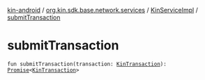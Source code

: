 [kin-android](../../index.md) / [org.kin.sdk.base.network.services](../index.md) / [KinServiceImpl](index.md) / [submitTransaction](./submit-transaction.md)

# submitTransaction

`fun submitTransaction(transaction: `[`KinTransaction`](../../org.kin.sdk.base.stellar.models/-kin-transaction/index.md)`): `[`Promise`](../../org.kin.sdk.base.tools/-promise/index.md)`<`[`KinTransaction`](../../org.kin.sdk.base.stellar.models/-kin-transaction/index.md)`>`